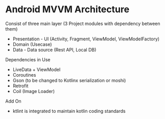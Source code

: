 # Android MVVM Architecture

Consist of three main layer (3 Project modules with dependency between them)
- Presentation - UI (Activity, Fragment, ViewModel, ViewModelFactory)
- Domain (Usecase)
- Data - Data source (Rest API, Local DB)

Dependencies in Use
- LiveData + ViewModel
- Coroutines
- Gson (to be changed to Kotlinx serialization or moshi)
- Retrofit
- Coil (Image Loader)

Add On
- ktlint is integrated to maintain kotlin coding standards
